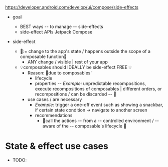 https://developer.android.com/develop/ui/compose/side-effects

* goal
  * BEST ways -- to manage -- side-effects
  * side-effect APIs Jetpack Compose

* side-effect
  * 👀:= change to the app's state / happens outside the scope of a composable function👀
    * ANY change / visible | rest of your app
  * 💡composables should IDEALLY be side-effect FREE 💡
    * Reason: 🧠due to composables'
      * lifecycle
      * properties -- _Example:_ unpredictable recompositions, execute recompositions of composables | different orders, or recompositions / can be discarded -- 🧠
    * use cases / are necessary
      * _Example:_ trigger a one-off event such as showing a snackbar, if certain state condition -> navigate to another screen 
      * recommendations
        * 👀call the actions -- from a -- controlled environment / -- aware of the -- composable's lifecycle 👀 

# State & effect use cases
* TODO:
      
